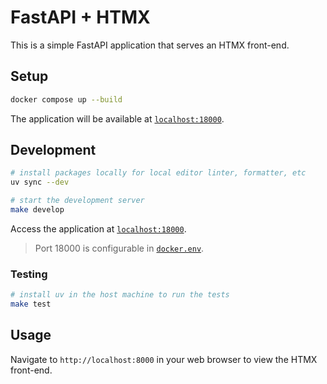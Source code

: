 # FastAPI + HTMX

This is a simple FastAPI application that serves an HTMX front-end.

## Setup

```bash
docker compose up --build
```

The application will be available at [`localhost:18000`](http://localhost:18000).

## Development

```bash
# install packages locally for local editor linter, formatter, etc
uv sync --dev

# start the development server
make develop
```

Access the application at [`localhost:18000`](http://localhost:18000).

> Port 18000 is configurable in [`docker.env`](docker.env).

### Testing

```bash
# install uv in the host machine to run the tests
make test
```

## Usage

Navigate to `http://localhost:8000` in your web browser to view the HTMX front-end.
